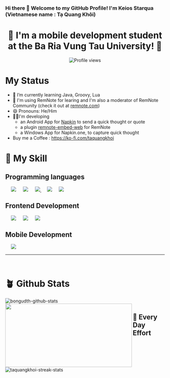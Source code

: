 ### Hi there 👋 Welcome to my GitHub Profile! I'm Keios Starqua (Vietnamese name : Tạ Quang Khôi)

<h1 align="center"> 🔭 I'm a mobile development student <br> at the Ba Ria Vung Tau University! 👋 </h1>

<!-- count from Mar 21, 2022 -->
<div align = "center">

![Profile views](https://komarev.com/ghpvc/?username=taquangkhoi)

</div>

# My Status

- 🌱 I’m currently learning Java, Groovy, Lua
- 📝 I'm using RemNote for learing and I'm also a moderator of RemNote Community (check it out at [remnote.com](https://www.remnote.com/))
- 😄 Pronouns: He/Him
- 👨‍💻I'm developing
  - an Android App for [Napkin](https://napkin.one/) to send a quick thought or quote
  - a plugin [remnote-embed-web](https://github.com/TaQuangKhoi/remnote-embed-website-plugin) for RemNote
  - a Windows App for Napkin.one, to capture quick thought
- Buy me a Coffee : https://ko-fi.com/taquangkhoi

# 🥰 My Skill

## Programming languages

<p align="left">
	&emsp;
	<!-- JavaScript -->
	<img src="https://img.shields.io/badge/javascript%20-%23323330.svg?&style=for-the-badge&logo=javascript&logoColor=%23F7DF1E"/>
	&emsp;
	<!-- Java -->
	<img src="https://img.shields.io/badge/java-%23ED8B00.svg?&style=for-the-badge&logo=java&logoColor=white"/>
	&emsp;
	<!-- PHP 
	<img src="https://img.shields.io/badge/php-%23777BB4.svg?&style=for-the-badge&logo=php&logoColor=white"/>
	-->
	<!-- PyThon -->
	<a href="https://www.python.org/" target="_blank">
	  <img src="https://img.shields.io/badge/python%20-%2314354C.svg?&style=for-the-badge&logo=python&logoColor=white"/>
	</a>
	&emsp;
	<!-- C
	<img src="https://img.shields.io/badge/c%20-%2300599C.svg?&style=for-the-badge&logo=c&logoColor=white"/>
	-->
	<!-- C++ 
	<img src="https://img.shields.io/badge/c++%20-%2300599C.svg?&style=for-the-badge&logo=c%2B%2B&ogoColor=white"/>
	&emsp;
	-->
	<!-- C Sharp -->
	<img src="https://img.shields.io/badge/c%23%20-%23239120.svg?&style=for-the-badge&logo=c-sharp&logoColor=white"/>
	&emsp;
	<!-- Groovy -->
	<img src="https://groovy-lang.org/img/xfavicon.ico.pagespeed.ic.96ap4i0o5w.webp"/>
	&emsp;
</p>

## Frontend Development

<p align="left"> 
  &emsp;
  <!-- HTML 5 -->
	<img src="https://img.shields.io/badge/html5%20-%23E34F26.svg?&style=for-the-badge&logo=html5&logoColor=white"/>  
  &emsp;
  <!-- CSS -->
	<img src="https://img.shields.io/badge/css3%20-%231572B6.svg?&style=for-the-badge&logo=css3&logoColor=white"/>
  &emsp;
  <!-- Bootstrap 
  <img src="https://img.shields.io/badge/bootstrap%20-%23563D7C.svg?&style=for-the-badge&logo=bootstrap&logoColor=white"/>
  &emsp;
  -->
  <!-- Angular 
  <img src="https://img.shields.io/badge/angular%20-%23DD0031.svg?&style=for-the-badge&logo=angular&logoColor=white"/>
  &emsp;
  -->
  <!-- React -->
  <img src="https://img.shields.io/badge/react-%2320232a.svg?style=for-the-badge&logo=react&logoColor=%2361DAFB"/>
  &emsp;
  <!-- WordPress
  <img src="https://img.shields.io/badge/WordPress-%23117AC9.svg?style=for-the-badge&logo=WordPress&logoColor=white"/>
  -->
</p>

<!--
## Backend Development
<p align="left">
  &emsp;
  <img src="https://img.shields.io/badge/symfony-%23000000.svg?style=for-the-badge&logo=symfony&logoColor=white"/>
  &emsp;
  <img src="https://img.shields.io/badge/laravel-%23FF2D20.svg?style=for-the-badge&logo=laravel&logoColor=white"/>
  &emsp;
  <img src="https://img.shields.io/badge/spring-%236DB33F.svg?style=for-the-badge&logo=spring&logoColor=white"/>
  &emsp;
  <img src="https://img.shields.io/badge/django-%23092E20.svg?style=for-the-badge&logo=django&logoColor=white"/>
</p>
-->

## Mobile Development

<p align="left"> 
  &emsp; 
	<img src="https://img.shields.io/badge/Android-3DDC84?style=for-the-badge&logo=android&logoColor=white"/>
</p>

<!--
## Databases
<p align="left">
  &emsp;
  <img src ="https://img.shields.io/badge/postgres-%23316192.svg?&style=for-the-badge&logo=postgresql&logoColor=white"/>
  &emsp;
  <img src ="https://img.shields.io/badge/MongoDB-%234ea94b.svg?&style=for-the-badge&logo=mongodb&logoColor=white"/>
  &emsp;
  <img src="https://img.shields.io/badge/mysql-%2300f.svg?&style=for-the-badge&logo=mysql&logoColor=white"/></a>
</p>
-->

<!--
**TaQuangKhoi/taquangkhoi** is a ✨ _special_ ✨ repository because its `README.md` (this file) appears on your GitHub profile.

Here are some ideas to get you started:

- 👯 I’m looking to collaborate on ...
- 🤔 I’m looking for help with ...
- 💬 Ask me about ...
- 📫 How to reach me: ...
- ⚡ Fun fact: ...
-->
<hr>
<br>

# 🪴 Github Stats <!-- learn below section from username=esin -->

<!-- Copy từ bongudth nè -->

<div align="left">

<img align="left" src="https://github-readme-stats.vercel.app/api/top-langs?username=taquangkhoi&show_icons=true&locale=en&layout=compact&line_height=20&title_color=f69673" alt="bongudth-github-stats" />

</div>

<img align="left" width="400" height="200" src="https://github-readme-stats.vercel.app/api?username=taquangkhoi&show_icons=true&hide_border=false&line_height=25&title_color=f69673&icon_color=e2a7a2&show_owner=true"/>
<br>

## 💪 Every Day Effort

<img src="https://github-readme-streak-stats.herokuapp.com/?user=taquangkhoi&" alt="taquangkhoi-streak-stats" />
